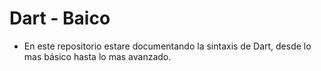 # Dart - Baico 
- En este repositorio estare documentando la sintaxis de Dart, desde lo mas básico hasta lo mas avanzado.
